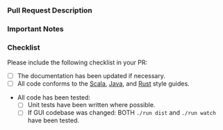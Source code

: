 ### Pull Request Description

<!--
- Please describe the nature of your PR here, as well as the motivation for it.
- If it fixes an open issue, please mention that issue number here.
-->

### Important Notes

<!--
- Mention important elements of the design.
- Mention any notable changes to APIs.
-->

### Checklist

Please include the following checklist in your PR:

- [ ] The documentation has been updated if necessary.
- [ ] All code conforms to the [Scala](https://github.com/enso-org/enso/blob/develop/docs/style-guide/scala.md), [Java](https://github.com/enso-org/enso/blob/develop/docs/style-guide/java.md), and [Rust](https://github.com/enso-org/enso/blob/develop/docs/style-guide/rust.md) style guides.
- All code has been tested:
  - [ ] Unit tests have been written where possible.
  - [ ] If GUI codebase was changed: BOTH `./run dist` and `./run watch` have been tested.
